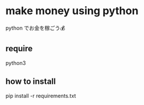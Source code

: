 # make money using python

python でお金を稼ごう💰

## require
python3

## how to install
pip install -r requirements.txt
